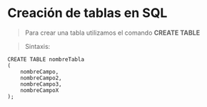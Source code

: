 # Creación de tablas en SQL

> Para crear una tabla utilizamos el comando
> **CREATE TABLE**

> Sintaxis: 

    CREATE TABLE nombreTabla  
    (  
        nombreCampo,  
        nombreCampo2,  
        nombreCampo3,  
        nombreCampoX  
    );  


